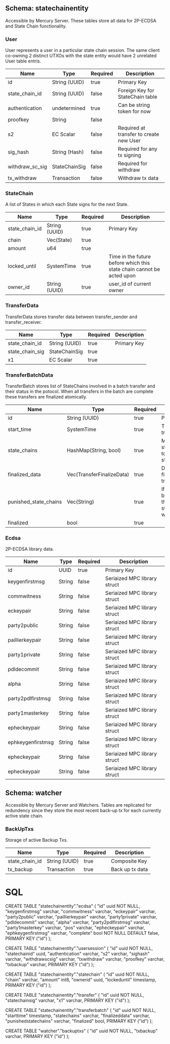 
## Schema: statechainentity
Accessible by Mercury Server. These tables store all data for 2P-ECDSA and State Chain functionality.

### User
User represents a user in a particular state chain session. The same client co-owning 2 distinct UTXOs with the state entity would have 2 unrelated User table entris.

| Name            | Type          | Required | Description                             |
|-----------------|---------------|----------|-----------------------------------------|
| id              | String (UUID) | true     | Primary Key                             |
| state_chain_id  | String (UUID) | false    | Foreign Key for StateChain table        |
| authentication  | undetermined  | true     | Can be string token for now             |
| proofkey        | String        | false    |                                         |
| s2              | EC Scalar     | false    | Required at transfer to create new User |
| sig_hash        | String (Hash) | false    | Required for any tx signing             |
| withdraw_sc_sig | StateChainSig | false    | Required for withdraw                   |
| tx_withdraw     | Transaction   | false    | Withdraw tx data                        |



### StateChain
A list of States in which each State signs for the next State.

| Name           | Type          | Required | Description |
|----------------|---------------|----------|-------------|
| state_chain_id | String (UUID) | true     | Primary Key |
| chain          | Vec(State)    | true     |             |
| amount         | u64           | true     |             |
| locked_until   | SystemTime    | true     | Time in the future before which this state chain cannot be acted upon |
| owner_id       | String (UUID) | true     | user_id of current owner  |



### TransferData
TransferData stores transfer data between transfer_sender and transfer_receiver.

| Name            | Type          | Required | Description |
|-----------------|---------------|----------|-------------|
| state_chain_id  | String (UUID) | true     | Primary Key |
| state_chain_sig | StateChainSig | true     |             |
| x1              | EC Scalar     | true     |             |



### TransferBatchData
TransferBatch stores list of StateChains involved in a batch transfer and their status in the potocol.
When all transfers in the batch are complete these transfers are finalized atomically.

| Name                  | Type                      | Required | Description                                                 |
|-----------------------|---------------------------|----------|-------------------------------------------------------------|
| id                    | String (UUID)             | true     | Primary Key                                                 |
| start_time            | SystemTime                | true     | Time batch transfer began                                   |
| state_chains          | HashMap(String, bool)     | true     | Mapping of state_chain_ids to completion status             |
| finalized_data        | Vec(TransferFinalizeData) | true     | Data for finalizing transfers                               |
| punished_state_chains | Vec(String)               | true     | If transfer batch fails these state_chain_ids were punished |
| finalized             | bool                      | true     |                                                             |


### Ecdsa
2P-ECDSA library data.

| Name              | Type   | Required | Description                  |
|-------------------|--------|----------|------------------------------|
| id                | UUID   | true     | Primary Key                  |
| keygenfirstmsg    | String | false    | Seriaized MPC library struct |
| commwitness       | String | false    | Seriaized MPC library struct |
| eckeypair         | String | false    | Seriaized MPC library struct |
| party2public      | String | false    | Seriaized MPC library struct |
| paillierkeypair   | String | false    | Seriaized MPC library struct |
| party1private     | String | false    | Seriaized MPC library struct |
| pdldecommit       | String | false    | Seriaized MPC library struct |
| alpha             | String | false    | Seriaized MPC library struct |
| party2pdlfirstmsg | String | false    | Seriaized MPC library struct |
| party1masterkey   | String | false    | Seriaized MPC library struct |
| epheckeypair      | String | false    | Seriaized MPC library struct |
| ephkeygenfirstmsg | String | false    | Seriaized MPC library struct |
| epheckeypair      | String | false    | Seriaized MPC library struct |
| epheckeypair      | String | false    | Seriaized MPC library struct |




## Schema: watcher
Accessible by Mercury Server and Watchers. Tables are replicated for redundency since they store the most recent back-up tx for each currently active state chain.

### BackUpTxs <a name="BackUpTxs"></a>
Storage of active Backup Txs.

| Name            | Type          | Required | Description     |
|-----------------|---------------|----------|-----------------|
| state_chain_id  | String (UUID) | true     | Composite Key   |
| tx_backup       | Transaction   | true     | Back up tx data |



# SQL

CREATE TABLE "statechainentity"."ecdsa" (
    "id" uuid NOT NULL,
    "keygenfirstmsg" varchar,
    "commwitness" varchar,
    "eckeypair" varchar,
    "party2public" varchar,
    "paillierkeypair" varchar,
    "party1private" varchar,
    "pdldecommit" varchar,
    "alpha" varchar,
    "party2pdlfirstmsg" varchar,
    "party1masterkey" varchar,
    "pos" varchar,
    "epheckeypair" varchar,
    "ephkeygenfirstmsg" varchar,
    "complete" bool NOT NULL DEFAULT false,
    PRIMARY KEY ("id")
);

CREATE TABLE "statechainentity"."usersession" (
    "id" uuid NOT NULL,
    "statechainid" uuid,
    "authentication" varchar,
    "s2" varchar,
    "sighash" varchar,
    "withdrawscsig" varchar,
    "txwithdraw" varchar,
    "proofkey" varchar,
    "txbackup" varchar,
    PRIMARY KEY ("id")
);

CREATE TABLE "statechainentity"."statechain" (
    "id" uuid NOT NULL,
    "chain" varchar,
    "amount" int8,
    "ownerid" uuid,
    "lockeduntil" timestamp,
    PRIMARY KEY ("id")
);

CREATE TABLE "statechainentity"."transfer" (
    "id" uuid NOT NULL,
    "statechainsig" varchar,
    "x1" varchar,
    PRIMARY KEY ("id")
);


CREATE TABLE "statechainentity"."transferbatch" (
    "id" uuid NOT NULL,
    "starttime" timestamp,
    "statechains" varchar,
    "finalizeddata" varchar,
    "punishedstatechains" varchar,
    "finalized" bool,
    PRIMARY KEY ("id")
);

CREATE TABLE "watcher"."backuptxs" (
    "id" uuid NOT NULL,
    "txbackup" varchar,
    PRIMARY KEY ("id")
);
